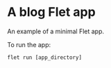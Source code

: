 # A blog Flet app

An example of a minimal Flet app.

To run the app:

```
flet run [app_directory]
```